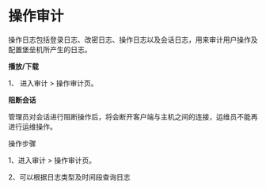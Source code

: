 # 操作审计

操作日志包括登录日志、改密日志、操作日志以及会话日志，用来审计用户操作及配置堡垒机所产生的日志。

**播放/下载**

1、 进入审计 > 操作审计页。


**阻断会话** 

管理员对会话进行阻断操作后，将会断开客户端与主机之间的连接，运维员不能再进行运维操作。

操作步骤

1、进入审计 > 操作审计页。

2、可以根据日志类型及时间段查询日志



